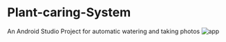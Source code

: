 # Plant-caring-System
An Android Studio Project for automatic watering and taking photos
![app](https://github.com/user-attachments/assets/ce1f92f7-5b6c-4b7e-9b95-f53f2ca6210b)
